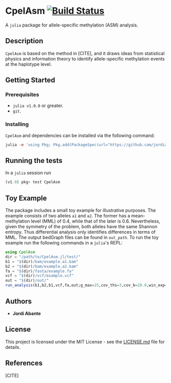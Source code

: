 # CpelAsm [![Build Status](https://travis-ci.com/jordiabante/CpelAsm.jl.svg?token=XZfbD5CqoU7r1YJmmbNE&branch=master)](https://travis-ci.com/jordiabante/CpelAsm.jl)

A `julia` package for allele-specific methylation (ASM) analysis.

## Description

`CpelAsm` is based on the method in [CITE], and it draws ideas from
statistical physics and information theory to identify allele-specific
methylation events at the haplotype level.

## Getting Started

### Prerequisites

* `julia v1.0.0` or greater.
* `git`.

### Installing

`CpelAsm` and dependencies can be installed via the following command:
```julia
julia -e 'using Pkg; Pkg.add(PackageSpec(url="https://github.com/jordiabante/CpelAsm.jl.git"))'
```

## Running the tests

In a `julia` session run
```julia
(v1.0) pkg> test CpelAsm
```

## Toy Example

The package includes a small toy example for illustrative purposes.
The example consists of two alleles `a1` and `a2`. The former has a
mean-methylation level (MML) of 0.4, while that of the later is 0.6.
Nevertheless, given the symmetry of the problem, both alleles have
the same Shannon entropy. Thus differential  analysis only identifies
differences in terms of MML. The output bedGraph files can be found
in `out_path`. To run the toy example run the following commands in
a `julia`'s REPL:

```julia
using CpelAsm
dir = "/path/to/CpelAsm.jl/test/"
b1 = "$(dir)/bam/example.a1.bam"
b2 = "$(dir)/bam/example.a2.bam"
fa = "$(dir)/fasta/example.fa"
vcf = "$(dir)/vcf/example.vcf"
out = "$(dir)/out/"
run_analysis(b1,b2,b1,vcf,fa,out;g_max=25,cov_ths=3,cov_b=20.0,win_exp=10,n_null=100,n_max=10)
```

## Authors

* **Jordi Abante**

## License

This project is licensed under the MIT License - see the [LICENSE.md](LICENSE.md)
file for details.

## References
[CITE]
